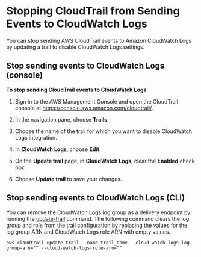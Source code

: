 # Stopping CloudTrail from Sending Events to CloudWatch Logs<a name="stop-cloudtrail-from-sending-events-to-cloudwatch-logs"></a>

You can stop sending AWS CloudTrail events to Amazon CloudWatch Logs by updating a trail to disable CloudWatch Logs settings\.

## Stop sending events to CloudWatch Logs \(console\)<a name="stop-cloudtrail-from-sending-events-to-cloudwatch-logs-console"></a>



**To stop sending CloudTrail events to CloudWatch Logs**

1. Sign in to the AWS Management Console and open the CloudTrail console at [https://console\.aws\.amazon\.com/cloudtrail/](https://console.aws.amazon.com/cloudtrail/)\.

1. In the navigation pane, choose **Trails**\.

1. Choose the name of the trail for which you want to disable CloudWatch Logs integration\.

1. In **CloudWatch Logs**, choose **Edit**\.

1. On the **Update trail** page, in **CloudWatch Logs**, clear the **Enabled** check box\.

1. Choose **Update trail** to save your changes\.

## Stop sending events to CloudWatch Logs \(CLI\)<a name="stop-cloudtrail-from-sending-events-to-cloudwatch-logs-cli"></a>

You can remove the CloudWatch Logs log group as a delivery endpoint by running the [update\-trail](cloudtrail-create-and-update-a-trail-by-using-the-aws-cli-update-trail.md) command\. The following command clears the log group and role from the trail configuration by replacing the values for the log group ARN and CloudWatch Logs role ARN with empty values\.

```
aws cloudtrail update-trail --name trail_name --cloud-watch-logs-log-group-arn="" --cloud-watch-logs-role-arn=""
```
